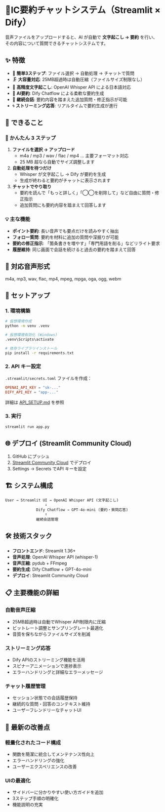 # 📝IC要約チャットシステム（Streamlit × Dify）

音声ファイルをアップロードすると、AI が自動で **文字起こし → 要約** を行い、その内容について質問できるチャットシステムです。

## ✨ 特徴

- 🎤 **簡単3ステップ**: ファイル選択 → 自動処理 → チャットで質問
- 🗜️ **大容量対応**: 25MB超過時は自動圧縮（ファイルサイズ制限なし）
- 📝 **高精度文字起こし**: OpenAI Whisper API による日本語対応
- 🤖 **AI要約**: Dify Chatflow による柔軟な要約生成
- 💬 **継続会話**: 要約内容を踏まえた追加質問・修正指示が可能
- 🌀 **ストリーミング応答**: リアルタイムで要約生成が進行

## 🎯 できること

### 🚀 かんたん 3 ステップ
1. **ファイルを選択 → アップロード**  
   - m4a / mp3 / wav / flac / mp4 … 主要フォーマット対応  
   - 25 MB 超なら自動でサイズ調整します
2. **自動処理を待つだけ**  
   - Whisper が文字起こし → Dify が要約を生成  
   - 生成が終わると要約がチャットに表示されます
3. **チャットでやり取り**  
   - 要約を読んで「もっと詳しく」「◯◯を削除して」など自由に質問・修正指示  
   - 追加質問にも要約内容を踏まえて回答します

### 💡 主な機能
- **ポイント要約**: 長い音声でも要点だけを読みやすく抽出  
- **フォロー質問**: 要約を材料に追加の質問や深掘りが可能  
- **要約の修正指示**: 「箇条書きを増やす」「専門用語を削る」などリライト要求  
- **履歴維持**: 同じ画面で会話を続けると過去の要約を踏まえて回答

## 📁 対応音声形式

m4a, mp3, wav, flac, mp4, mpeg, mpga, oga, ogg, webm

## 🚀 セットアップ

### 1. 環境構築

```bash
# 仮想環境作成
python -m venv .venv

# 仮想環境有効化 (Windows)
.venv\Scripts\activate

# 依存ライブラリインストール
pip install -r requirements.txt
```

### 2. API キー設定

`.streamlit/secrets.toml` ファイルを作成：

```toml
OPENAI_API_KEY = "sk-..."
DIFY_API_KEY = "app-..."
```

詳細は [API_SETUP.md](./API_SETUP.md) を参照

### 3. 実行

```bash
streamlit run app.py
```

## 🌐 デプロイ (Streamlit Community Cloud)

1. GitHub にプッシュ
2. [Streamlit Community Cloud](https://share.streamlit.io) でデプロイ
3. Settings → Secrets でAPI キーを設定

## 🏗️ システム構成

```
User → Streamlit UI → OpenAI Whisper API (文字起こし)
                  ↓
              Dify Chatflow → GPT-4o-mini (要約・質問応答)
                  ↑
              継続会話管理
```

## 🛠️ 技術スタック

- **フロントエンド**: Streamlit 1.36+
- **音声処理**: OpenAI Whisper API (whisper-1)
- **音声圧縮**: pydub + FFmpeg
- **要約生成**: Dify Chatflow + GPT-4o-mini
- **デプロイ**: Streamlit Community Cloud

## 📋 主要機能の詳細

### 自動音声圧縮
- 25MB超過時は自動でWhisper API制限内に圧縮
- ビットレート調整とサンプリングレート最適化
- 音質を保ちながらファイルサイズを削減

### ストリーミング応答
- Dify APIのストリーミング機能を活用
- スピナーアニメーションで進捗表示
- エラーハンドリングと詳細なエラーメッセージ

### チャット履歴管理
- セッション状態での会話履歴保持
- 継続的な質問・回答のコンテキスト維持
- ユーザーフレンドリーなチャットUI

## 🔄 最新の改善点

### 軽量化されたコード構成
- 関数を簡潔に統合してメンテナンス性向上
- エラーハンドリングの強化
- ユーザーエクスペリエンスの改善

### UIの最適化
- サイドバーに分かりやすい使い方ガイドを追加
- 3ステップ手順の明確化
- 機能説明の充実
